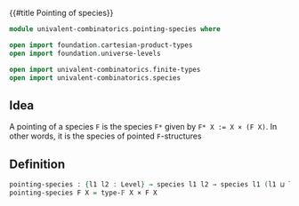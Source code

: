 {{#title  Pointing of species}}

```agda
module univalent-combinatorics.pointing-species where

open import foundation.cartesian-product-types
open import foundation.universe-levels

open import univalent-combinatorics.finite-types
open import univalent-combinatorics.species
```

## Idea

A pointing of a species `F` is the species `F*` given by `F* X := X × (F X)`. In other words, it is the species of pointed `F`-structures

## Definition

```agda
pointing-species : {l1 l2 : Level} → species l1 l2 → species l1 (l1 ⊔ l2)
pointing-species F X = type-𝔽 X × F X
```
